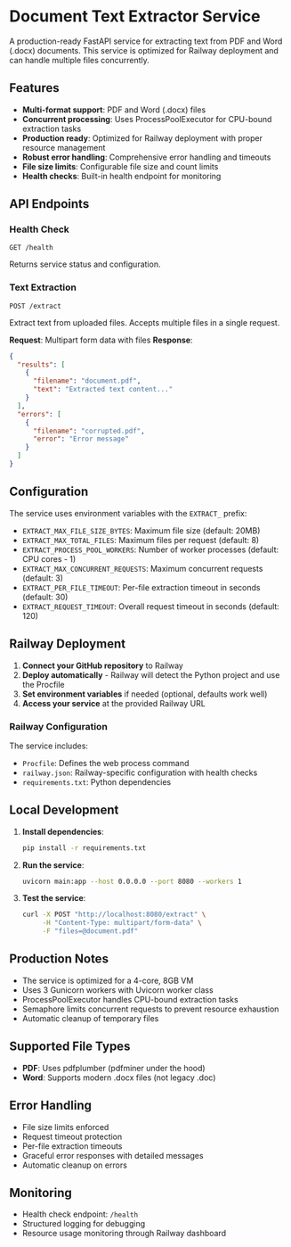 # Document Text Extractor Service

A production-ready FastAPI service for extracting text from PDF and Word (.docx) documents. This service is optimized for Railway deployment and can handle multiple files concurrently.

## Features

- **Multi-format support**: PDF and Word (.docx) files
- **Concurrent processing**: Uses ProcessPoolExecutor for CPU-bound extraction tasks
- **Production ready**: Optimized for Railway deployment with proper resource management
- **Robust error handling**: Comprehensive error handling and timeouts
- **File size limits**: Configurable file size and count limits
- **Health checks**: Built-in health endpoint for monitoring

## API Endpoints

### Health Check
```
GET /health
```
Returns service status and configuration.

### Text Extraction
```
POST /extract
```
Extract text from uploaded files. Accepts multiple files in a single request.

**Request**: Multipart form data with files
**Response**:
```json
{
  "results": [
    {
      "filename": "document.pdf",
      "text": "Extracted text content..."
    }
  ],
  "errors": [
    {
      "filename": "corrupted.pdf",
      "error": "Error message"
    }
  ]
}
```

## Configuration

The service uses environment variables with the `EXTRACT_` prefix:

- `EXTRACT_MAX_FILE_SIZE_BYTES`: Maximum file size (default: 20MB)
- `EXTRACT_MAX_TOTAL_FILES`: Maximum files per request (default: 8)
- `EXTRACT_PROCESS_POOL_WORKERS`: Number of worker processes (default: CPU cores - 1)
- `EXTRACT_MAX_CONCURRENT_REQUESTS`: Maximum concurrent requests (default: 3)
- `EXTRACT_PER_FILE_TIMEOUT`: Per-file extraction timeout in seconds (default: 30)
- `EXTRACT_REQUEST_TIMEOUT`: Overall request timeout in seconds (default: 120)

## Railway Deployment

1. **Connect your GitHub repository** to Railway
2. **Deploy automatically** - Railway will detect the Python project and use the Procfile
3. **Set environment variables** if needed (optional, defaults work well)
4. **Access your service** at the provided Railway URL

### Railway Configuration

The service includes:
- `Procfile`: Defines the web process command
- `railway.json`: Railway-specific configuration with health checks
- `requirements.txt`: Python dependencies

## Local Development

1. **Install dependencies**:
   ```bash
   pip install -r requirements.txt
   ```

2. **Run the service**:
   ```bash
   uvicorn main:app --host 0.0.0.0 --port 8080 --workers 1
   ```

3. **Test the service**:
   ```bash
   curl -X POST "http://localhost:8080/extract" \
        -H "Content-Type: multipart/form-data" \
        -F "files=@document.pdf"
   ```

## Production Notes

- The service is optimized for a 4-core, 8GB VM
- Uses 3 Gunicorn workers with Uvicorn worker class
- ProcessPoolExecutor handles CPU-bound extraction tasks
- Semaphore limits concurrent requests to prevent resource exhaustion
- Automatic cleanup of temporary files

## Supported File Types

- **PDF**: Uses pdfplumber (pdfminer under the hood)
- **Word**: Supports modern .docx files (not legacy .doc)

## Error Handling

- File size limits enforced
- Request timeout protection
- Per-file extraction timeouts
- Graceful error responses with detailed messages
- Automatic cleanup on errors

## Monitoring

- Health check endpoint: `/health`
- Structured logging for debugging
- Resource usage monitoring through Railway dashboard
